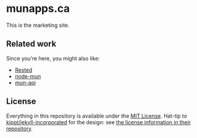 munapps.ca
==========

This is the marketing site.

Related work
------------

Since you're here, you might also like:

- [Rested]
- [node-mun]
- [mun-api]

License
-------

Everything in this repository is available under the [MIT License](LICENSE.md). Hat-tip to [kippt/jekyll-incorporated] for the design: see [the license information in their repository](https://github.com/kippt/jekyll-incorporated#copyright-and-license).

  [Rested]:https://github.com/whymarrh/rested
  [node-mun]:https://github.com/whymarrh/node-mun
  [mun-api]:https://github.com/whymarrh/mun-api

  [kippt/jekyll-incorporated]:https://github.com/kippt/jekyll-incorporated
